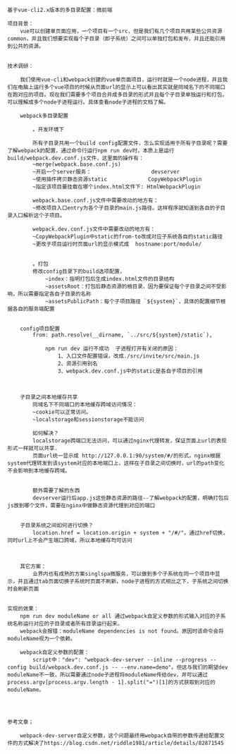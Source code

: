 
    基于vue-cli2.x版本的多目录配置：微前端

    项目背景：
        vue可以创建单页面应用，一个项目有一个src，但是我们有几个项目共用某些公共资源common，并且我们想要实现每个子目录（即子系统）之间可以单独打包和发布，并且还能引用到公共的资源。
        

    技术调研：

        我们使用vue-cli和webpack创建的vue单页面项目，运行时就是一个node进程，并且我们在电脑上运行多个vue项目的时候从页面url的显示上可以看出其实就是同域名下的不同端口在跑对应的项目。现在我们需要多个项目合并成多目录的形式并且每个子目录单独运行和打包，可以理解成多个node子进程运行。具体查看node子进程的文档了解。
        
        webpack多目录配置

            。开发环境下

            所有子目录共用一个build config配置文件，怎么实现适用于所有子目录呢？需要了解webpack的配置，通过命令行运行npm run dev时，本质上是运行build/webpack.dev.conf.js文件，这里面的操作有：
            ~merge(webpack.base.conf.js)
            ~开启一个server服务：                   devserver
            ~使用插件拷贝静态资源static             CopyWebpackPlugin
            ~指定该项目要挂载在哪个index.html文件下: HtmlWebpackPlugin

            webpack.base.conf.js文件中需要改动的地方有：
            ~修改项目入口entry为各个子目录的main.js路径。这样程序就知道到各自的子目录入口解析这个子项目。

            webpack.dev.conf.js文件中需要改动的地方有：
            ~CopyWebpackPlugin中static的from-to改成对应子系统各自的static路径
            ~更改子项目运行时页面url的显示模式成  hostname:port/module/


            。打包
            修改config目录下的build选项配置，
                ~index：指明打包后生成index.html文件的目录结构
                ~assetsRoot：打包后静态资源的根目录，因为要保证每个子目录之间不受影响，所以需要指定各自子目录的名称
                ~assetsPublicPath：每个子项目路径 `${system}`，具体的配置细节根据各自的服务端配置


        config项目配置
            from: path.resolve(__dirname, `../src/${system}/static`),

                npm run dev 运行不成功  子进程打开有关闭的原因：
                    1、入口文件配置错误，改成./src/invite/src/main.js
                    2、资源引用别名
                    3、webpack.dev.conf.js中的static是各自子项目的引用


        
        子目录之间本地缓存共享
            同域名下不同端口的本地缓存跨域访问情况：
            ~cookie可以正常访问。
            ~localstorage和sessionstorage不能访问
            
            如何解决？
            localstorage跨端口无法访问，可以通过nginx代理转发，保证页面上url的表现形式一样就可以共享.
            页面url统一显示成 http://127.0.0.1:90/system/#/的形式。nginx根据system代理转发到该system对应的本地端口上，这样在子目录之间切换时，url的path变化不会影响到本地缓存跨域。
            

            额外需要了解的东西
            devserver运行后app.js这些静态资源的路径--了解webpack的配置，明确打包后js放到哪个文件，需要在nginx中做静态资源代理到对应的端口
            

        子目录系统之间如何进行切换？
            location.href = location.origin + system + "/#/"。通过href切换，同时url上不会产生端口跨域，所以本地缓存均可访问



        其它方案：
            业界内也有成熟的方案singlspa微服务，可以做到多个子系统在同一个项目中显示，并且通过tab页面切换子系统时页面不刷新。node子进程的方式相比之下，子系统之间切换时会刷新页面

    
    实现的效果：
        npm run dev moduleName or all 通过webpack自定义参数的形式输入对应的子系统名称运行对应的子目录或者所有目录运行起来。
        webpack会报错：moduleName dependencies is not found。原因时该命令会将moduleName视为一个依赖。
        
        webpack自定义参数的配置：
            script中："dev": "webpack-dev-server --inline --progress --config build/webpack.dev.conf.js -- --env.name=demo"。但这与我们的期望dev moduleName不一致，所以需要通过node子进程将moduleName传给dev，并可以通过process.argv[process.argv.length - 1].split("=")[1]的方式获取到对应的moduleName。

        


    参考文章；
    
        webpack-dev-server自定义参数，这个问题最终用webpack自带的参数传递给配置文件的方式解决了https://blog.csdn.net/riddle1981/article/details/82871545

        